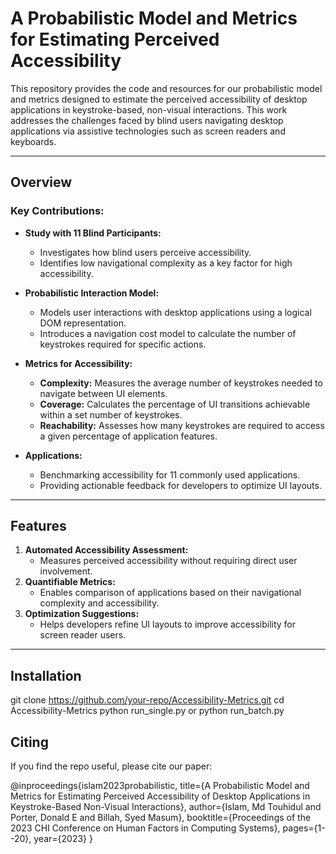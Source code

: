 
# A Probabilistic Model and Metrics for Estimating Perceived Accessibility

This repository provides the code and resources for our probabilistic model and metrics designed to estimate the perceived accessibility of desktop applications in keystroke-based, non-visual interactions. This work addresses the challenges faced by blind users navigating desktop applications via assistive technologies such as screen readers and keyboards.

---

## Overview

### Key Contributions:
- **Study with 11 Blind Participants:**
  - Investigates how blind users perceive accessibility.
  - Identifies low navigational complexity as a key factor for high accessibility.

- **Probabilistic Interaction Model:**
  - Models user interactions with desktop applications using a logical DOM representation.
  - Introduces a navigation cost model to calculate the number of keystrokes required for specific actions.

- **Metrics for Accessibility:**
  - **Complexity:** Measures the average number of keystrokes needed to navigate between UI elements.
  - **Coverage:** Calculates the percentage of UI transitions achievable within a set number of keystrokes.
  - **Reachability:** Assesses how many keystrokes are required to access a given percentage of application features.

- **Applications:**
  - Benchmarking accessibility for 11 commonly used applications.
  - Providing actionable feedback for developers to optimize UI layouts.

---

## Features

1. **Automated Accessibility Assessment:**
   - Measures perceived accessibility without requiring direct user involvement.
2. **Quantifiable Metrics:**
   - Enables comparison of applications based on their navigational complexity and accessibility.
3. **Optimization Suggestions:**
   - Helps developers refine UI layouts to improve accessibility for screen reader users.

---

## Installation
git clone https://github.com/your-repo/Accessibility-Metrics.git
cd Accessibility-Metrics
python run_single.py 
or
python run_batch.py

## Citing 
If you find the repo useful, please cite our paper:

@inproceedings{islam2023probabilistic,
  title={A Probabilistic Model and Metrics for Estimating Perceived Accessibility of Desktop Applications in Keystroke-Based Non-Visual Interactions},
  author={Islam, Md Touhidul and Porter, Donald E and Billah, Syed Masum},
  booktitle={Proceedings of the 2023 CHI Conference on Human Factors in Computing Systems},
  pages={1--20},
  year={2023}
}
